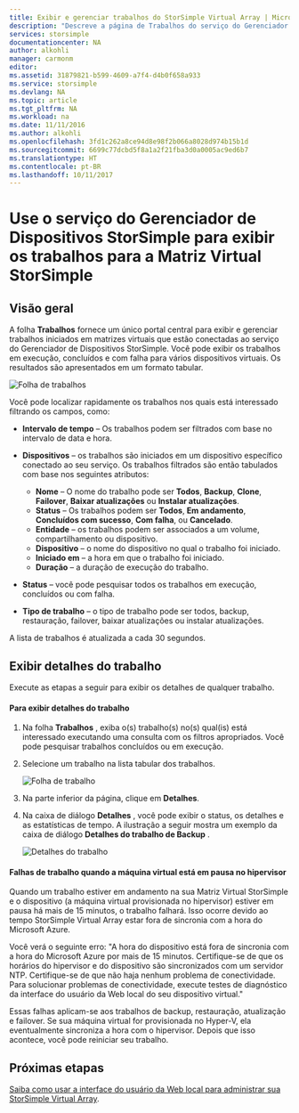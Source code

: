 ```yaml
---
title: Exibir e gerenciar trabalhos do StorSimple Virtual Array | Microsoft Docs
description: "Descreve a página de Trabalhos do serviço do Gerenciador de Dispositivos StorSimple e como usá-la para controlar trabalhos recentes e atuais para a Matriz Virtual StorSimple."
services: storsimple
documentationcenter: NA
author: alkohli
manager: carmonm
editor: 
ms.assetid: 31879821-b599-4609-a7f4-d4b0f658a933
ms.service: storsimple
ms.devlang: NA
ms.topic: article
ms.tgt_pltfrm: NA
ms.workload: na
ms.date: 11/11/2016
ms.author: alkohli
ms.openlocfilehash: 3fd1c262a8ce94d8e98f2b066a8028d974b15b1d
ms.sourcegitcommit: 6699c77dcbd5f8a1a2f21fba3d0a0005ac9ed6b7
ms.translationtype: HT
ms.contentlocale: pt-BR
ms.lasthandoff: 10/11/2017
---
```

# <a name="use-the-storsimple-device-manager-service-to-view-jobs-for-the-storsimple-virtual-array"></a>Use o serviço do Gerenciador de Dispositivos StorSimple para exibir os trabalhos para a Matriz Virtual StorSimple
## <a name="overview"></a>Visão geral
A folha **Trabalhos** fornece um único portal central para exibir e gerenciar trabalhos iniciados em matrizes virtuais que estão conectadas ao serviço do Gerenciador de Dispositivos StorSimple. Você pode exibir os trabalhos em execução, concluídos e com falha para vários dispositivos virtuais. Os resultados são apresentados em um formato tabular.

![Folha de trabalhos](./media/storsimple-virtual-array-manage-jobs/ova-jobs-blade.png)

Você pode localizar rapidamente os trabalhos nos quais está interessado filtrando os campos, como:

* **Intervalo de tempo** – Os trabalhos podem ser filtrados com base no intervalo de data e hora.
* **Dispositivos** – os trabalhos são iniciados em um dispositivo específico conectado ao seu serviço. Os trabalhos filtrados são então tabulados com base nos seguintes atributos:
  
  * **Nome** – O nome do trabalho pode ser **Todos**, **Backup**, **Clone**, **Failover**, **Baixar atualizações** ou **Instalar atualizações**.
  * **Status** – Os trabalhos podem ser **Todos**, **Em andamento**, **Concluídos com sucesso**, **Com falha**, ou **Cancelado**.
  * **Entidade** – os trabalhos podem ser associados a um volume, compartilhamento ou dispositivo.
  * **Dispositivo** – o nome do dispositivo no qual o trabalho foi iniciado.
  * **Iniciado em** – a hora em que o trabalho foi iniciado.
  * **Duração** – a duração de execução do trabalho.
* **Status** – você pode pesquisar todos os trabalhos em execução, concluídos ou com falha.
* **Tipo de trabalho** – o tipo de trabalho pode ser todos, backup, restauração, failover, baixar atualizações ou instalar atualizações.

A lista de trabalhos é atualizada a cada 30 segundos.

## <a name="view-job-details"></a>Exibir detalhes do trabalho
Execute as etapas a seguir para exibir os detalhes de qualquer trabalho.

#### <a name="to-view-job-details"></a>Para exibir detalhes do trabalho
1. Na folha **Trabalhos** , exiba o(s) trabalho(s) no(s) qual(is) está interessado executando uma consulta com os filtros apropriados. Você pode pesquisar trabalhos concluídos ou em execução.
2. Selecione um trabalho na lista tabular dos trabalhos.
   
    ![Folha de trabalho](./media/storsimple-virtual-array-manage-jobs/ova-jobs-blade.png)
3. Na parte inferior da página, clique em **Detalhes**.
4. Na caixa de diálogo **Detalhes** , você pode exibir o status, os detalhes e as estatísticas de tempo. A ilustração a seguir mostra um exemplo da caixa de diálogo **Detalhes do trabalho de Backup** .
   
    ![Detalhes do trabalho](./media/storsimple-virtual-array-manage-jobs/ova-jobs-details.png)

#### <a name="job-failures-when-the-virtual-machine-is-paused-in-the-hypervisor"></a>Falhas de trabalho quando a máquina virtual está em pausa no hipervisor
Quando um trabalho estiver em andamento na sua Matriz Virtual StorSimple e o dispositivo (a máquina virtual provisionada no hipervisor) estiver em pausa há mais de 15 minutos, o trabalho falhará. Isso ocorre devido ao tempo StorSimple Virtual Array estar fora de sincronia com a hora do Microsoft Azure. 

Você verá o seguinte erro: "A hora do dispositivo está fora de sincronia com a hora do Microsoft Azure por mais de 15 minutos. Certifique-se de que os horários do hipervisor e do dispositivo são sincronizados com um servidor NTP. Certifique-se de que não haja nenhum problema de conectividade. Para solucionar problemas de conectividade, execute testes de diagnóstico da interface do usuário da Web local do seu dispositivo virtual."

Essas falhas aplicam-se aos trabalhos de backup, restauração, atualização e failover. Se sua máquina virtual for provisionada no Hyper-V, ela eventualmente sincroniza a hora com o hipervisor. Depois que isso acontece, você pode reiniciar seu trabalho.

## <a name="next-steps"></a>Próximas etapas
[Saiba como usar a interface do usuário da Web local para administrar sua StorSimple Virtual Array](storsimple-ova-web-ui-admin.md).


